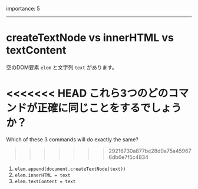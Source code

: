 importance: 5

---

# createTextNode vs innerHTML vs textContent

空のDOM要素 `elem` と文字列 `text` があります。

<<<<<<< HEAD
これら3つのどのコマンドが正確に同じことをするでしょうか？
=======
Which of these 3 commands will do exactly the same?
>>>>>>> 29216730a877be28d0a75a459676db6e7f5c4834

1. `elem.append(document.createTextNode(text))`
2. `elem.innerHTML = text`
3. `elem.textContent = text`
